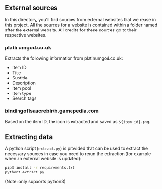 ## External sources
In this directory, you'll find sources from external websites that we reuse in this project. All the sources for a website is contained within a folder named after the external website. All credits for these sources go to their respective websites. 

### platinumgod.co.uk
Extracts the following information from platinumgod.co.uk:
- Item ID
- Title
- Subtitle
- Description
- Item pool
- Item type
- Search tags

### bindingofisaacrebirth.gamepedia.com
Based on the item ID, the icon is extracted and saved as `${item_id}.png`.

## Extracting data
A python script (`extract.py`) is provided that can be used to extract the necessary sources in case you need to rerun the extraction (for example when an external website is updated):
```bash
pip3 install -r requirements.txt
python3 extract.py
```

(Note: only supports python3)

